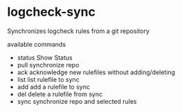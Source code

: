 # logcheck-sync
Synchronizes logcheck rules from a git repository

available commands
 * status    Show Status
 * pull      synchronize repo
 * ack       acknowledge new rulefiles without adding/deleting
 * list      list rulefile to sync
 * add       add a rulefile to sync
 * del       delete a rulefile from sync
 * sync      synchronize repo and selected rules

